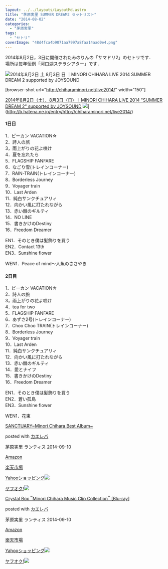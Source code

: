 ```yaml
---
layout: ../../layouts/LayoutMd.astro
title: "茅原実里 SUMMER DREAM2 セットリスト"
date: "2014-08-02"
categories: 
  - "茅原実里"
tags: 
  - "セトリ"
coverImage: "48d4fca4b9071aa7997a8faa14aad0e4.png"
---
```


2014年8月2日，3日に開催されたみのりんの「サマドリ2」のセトリです．  
場所は毎年恒例「河口湖ステラシアター」です．

![2014年8月2日 土 8月3日 日 ｜MINORI CHIHARA LIVE 2014 SUMMER DREAM 2 supported by JOYSOUND](/archive/images/48d4fca4b9071aa7997a8faa14aad0e4.png "2014年8月2日（土）、8月3日（日）｜MINORI_CHIHARA_LIVE_2014__SUMMER_DREAM_2__supported_by_JOYSOUND.png")

\[browser-shot url="http://chiharaminori.net/live2014/" width="150"\]

[2014年8月2日（土）、8月3日（日）｜MINORI CHIHARA LIVE 2014 "SUMMER DREAM 2" supported by JOYSOUND](http://chiharaminori.net/live2014/) ![](http://b.hatena.ne.jp/entry/image/http://chiharaminori.net/live2014/)](http://b.hatena.ne.jp/entry/http://chiharaminori.net/live2014/)

#### 1日目

1．ピーカン VACATION☆  
2．詩人の旅  
3，雨上がりの花よ咲け  
4．夏を忘れたら  
5．FLAGSHIP FANFARE  
6．なごり雪(トレインコーナー)  
7．RAIN-TRAIN(トレインコーナー)  
8．Borderless Journey  
9．Voyager train  
10．Last Arden  
11．純白サンクチュアリィ  
12．向かい風に打たれながら  
13．赤い棘のギルティ  
14．NO LINE  
15．書きかけのDestiny  
16．Freedom Dreamer

EN1．そのとき僕は髪飾りを買う  
EN2．Contact 13th  
EN3．Sunshine flower

WEN1．Peace of mind～人魚のささやき

#### 2日目

1．ピーカン VACATION☆  
2．詩人の旅  
3，雨上がりの花よ咲け  
4．tea for two  
5．FLAGSHIP FANFARE  
6．あずさ2号(トレインコーナー)  
7．Choo Choo TRAIN(トレインコーナー)  
8．Borderless Journey  
9．Voyager train  
10．Last Arden  
11．純白サンクチュアリィ  
12．向かい風に打たれながら  
13．赤い棘のギルティ  
14．愛とナイフ  
15．書きかけのDestiny  
16．Freedom Dreamer

EN1．そのとき僕は髪飾りを買う  
EN2．蒼い孤島  
EN3．Sunshine flower

WEN1．花束

[](https://www.amazon.co.jp/exec/obidos/ASIN/B00KDPP49Y/mizuka123-22/ref=nosim/)

[SANCTUARY~Minori Chihara Best Album~](https://www.amazon.co.jp/exec/obidos/ASIN/B00KDPP49Y/mizuka123-22/ref=nosim/)

posted with [カエレバ](http://kaereba.com)

茅原実里 ランティス 2014-09-10

[Amazon](http://www.amazon.co.jp/gp/search?keywords=SANCTUARY~Minori%20Chihara%20Best%20Album~&__mk_ja_JP=%83J%83%5E%83J%83i&tag=mizuka123-22 "アマゾン")

[楽天市場](http://hb.afl.rakuten.co.jp/hgc/032b53ee.4b34c5ee.0f4a541e.f440145e/?pc=http%3A%2F%2Fsearch.rakuten.co.jp%2Fsearch%2Fmall%2FSANCTUARY~Minori%2520Chihara%2520Best%2520Album~%2F-%2Ff.1-p.1-s.1-sf.0-st.A-v.2%3Fx%3D0%26scid%3Daf_ich_link_urltxt%26m%3Dhttp%3A%2F%2Fm.rakuten.co.jp%2F "楽天市場")

[Yahooショッピング![](//ad.jp.ap.valuecommerce.com/servlet/gifbanner?sid=3066752&pid=881990642)](//ck.jp.ap.valuecommerce.com/servlet/referral?sid=3066752&pid=881990642&vc_url=http%3A%2F%2Fshopping.search.yahoo.co.jp%2Fsearch%3FuIv%3Don%26ei%3DUTF-8%26tab_ex%3Dcommerce%26slider%3D0%26va%3DSANCTUARY~Minori%2520Chihara%2520Best%2520Album~ "Yahooショッピング")

[ヤフオク!![](//ad.jp.ap.valuecommerce.com/servlet/gifbanner?sid=3066752&pid=881990645)](//ck.jp.ap.valuecommerce.com/servlet/referral?sid=3066752&pid=881990645&vc_url=http%3A%2F%2Fauctions.search.yahoo.co.jp%2Fsearch%3Fvo%3D%26ve%3D%26auccat%3D0%26aucminprice%3D%26aucmaxprice%3D%26aucmin_bidorbuy_price%3D%26aucmax_bidorbuy_price%3D%26loc_cd%3D0%26abatch%3D0%26istatus%3D0%26filtered%3D1%26ei%3DUTF-8%26tab_ex%3Dcommerce%26va%3DSANCTUARY~Minori%2520Chihara%2520Best%2520Album~ "ヤフオク!")

[](https://www.amazon.co.jp/exec/obidos/ASIN/B00KDPP4Q2/mizuka123-22/ref=nosim/)

[Crystal Box ‾Minori Chihara Music Clip Collection‾ \[Blu-ray\]](https://www.amazon.co.jp/exec/obidos/ASIN/B00KDPP4Q2/mizuka123-22/ref=nosim/)

posted with [カエレバ](http://kaereba.com)

茅原実里 ランティス 2014-09-10

[Amazon](http://www.amazon.co.jp/gp/search?keywords=Crystal%20Box%20%81PMinori%20Chihara%20Music%20Clip%20Collection%81P%20%5BBlu-ray%5D%20&__mk_ja_JP=%83J%83%5E%83J%83i&tag=mizuka123-22 "アマゾン")

[楽天市場](http://hb.afl.rakuten.co.jp/hgc/032b53ee.4b34c5ee.0f4a541e.f440145e/?pc=http%3A%2F%2Fsearch.rakuten.co.jp%2Fsearch%2Fmall%2FCrystal%2520Box%2520%25E2%2580%25BEMinori%2520Chihara%2520Music%2520Clip%2520Collection%25E2%2580%25BE%2520%255BBlu-ray%255D%2520%2F-%2Ff.1-p.1-s.1-sf.0-st.A-v.2%3Fx%3D0%26scid%3Daf_ich_link_urltxt%26m%3Dhttp%3A%2F%2Fm.rakuten.co.jp%2F "楽天市場")

[Yahooショッピング![](//ad.jp.ap.valuecommerce.com/servlet/gifbanner?sid=3066752&pid=881990642)](//ck.jp.ap.valuecommerce.com/servlet/referral?sid=3066752&pid=881990642&vc_url=http%3A%2F%2Fshopping.search.yahoo.co.jp%2Fsearch%3FuIv%3Don%26ei%3DUTF-8%26tab_ex%3Dcommerce%26slider%3D0%26va%3DCrystal%2520Box%2520%25E2%2580%25BEMinori%2520Chihara%2520Music%2520Clip%2520Collection%25E2%2580%25BE%2520%255BBlu-ray%255D%2520 "Yahooショッピング")

[ヤフオク!![](//ad.jp.ap.valuecommerce.com/servlet/gifbanner?sid=3066752&pid=881990645)](//ck.jp.ap.valuecommerce.com/servlet/referral?sid=3066752&pid=881990645&vc_url=http%3A%2F%2Fauctions.search.yahoo.co.jp%2Fsearch%3Fvo%3D%26ve%3D%26auccat%3D0%26aucminprice%3D%26aucmaxprice%3D%26aucmin_bidorbuy_price%3D%26aucmax_bidorbuy_price%3D%26loc_cd%3D0%26abatch%3D0%26istatus%3D0%26filtered%3D1%26ei%3DUTF-8%26tab_ex%3Dcommerce%26va%3DCrystal%2520Box%2520%25E2%2580%25BEMinori%2520Chihara%2520Music%2520Clip%2520Collection%25E2%2580%25BE%2520%255BBlu-ray%255D%2520 "ヤフオク!")
